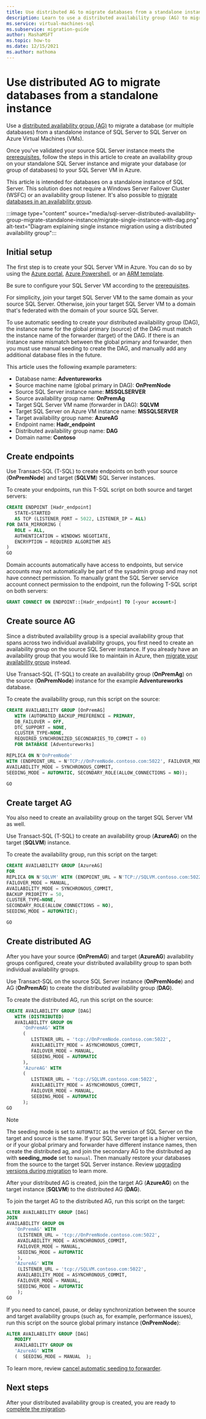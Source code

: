 ```yaml
---
title: Use distributed AG to migrate databases from a standalone instance 
description: Learn to use a distributed availability group (AG) to migrate a database (or multiple databases) from a standalone instance of SQL Server to a target SQL Server on Azure VM. 
ms.service: virtual-machines-sql
ms.subservice: migration-guide
author: MashaMSFT
ms.topic: how-to
ms.date: 12/15/2021
ms.author: mathoma
---
```

# Use distributed AG to migrate databases from a standalone instance 

Use a [distributed availability group (AG)](/sql/database-engine/availability-groups/windows/distributed-availability-groups) to migrate a database (or multiple databases) from a standalone instance of SQL Server to SQL Server on Azure Virtual Machines (VMs). 

Once you've validated your source SQL Server instance meets the [prerequisites](sql-server-distributed-availability-group-migrate-prerequisites.md), follow the steps in this article to create an availability group on your standalone SQL Server instance and migrate your database (or group of databases) to your SQL Server VM in Azure. 

This article is intended for databases on a standalone instance of SQL Server. This solution does not require a Windows Server Failover Cluster (WSFC) or an availability group listener. It's also possible to [migrate databases in an availability group](sql-server-distributed-availability-group-migrate-ag.md). 

:::image type="content" source="media/sql-server-distributed-availability-group-migrate-standalone-instance/migrate-single-instance-with-dag.png" alt-text="Diagram explaining single instance migration using a distributed availability group":::

## Initial setup

The first step is to create your SQL Server VM in Azure. You can do so by using the [Azure portal](../../virtual-machines/windows/sql-vm-create-portal-quickstart.md), [Azure Powershell](../../virtual-machines/windows/sql-vm-create-powershell-quickstart.md), or an [ARM template](../../virtual-machines/windows/create-sql-vm-resource-manager-template.md). 

Be sure to configure your SQL Server VM according to the [prerequisites](sql-server-distributed-availability-group-migrate-prerequisites.md). 

For simplicity, join your target SQL Server VM to the same domain as your source SQL Server. Otherwise, join your target SQL Server VM to a domain that's federated with the domain of your source SQL Server. 

To use automatic seeding to create your distributed availability group (DAG), the instance name for the global primary (source) of the DAG must match the instance name of the forwarder (target) of the DAG. If there is an instance name mismatch between the global primary and forwarder, then you must use manual seeding to create the DAG, and manually add any additional database files in the future.

This article uses the following example parameters:

- Database name: **Adventureworks**
- Source machine name (global primary in DAG): **OnPremNode**
- Source SQL Server instance name: **MSSQLSERVER**
- Source availability group name: **OnPremAg**
- Target SQL Server VM name (forwarder in DAG): **SQLVM**
- Target SQL Server on Azure VM instance name: **MSSQLSERVER**
- Target availability group name: **AzureAG**
- Endpoint name: **Hadr_endpoint**
- Distributed availability group name: **DAG**
- Domain name: **Contoso** 

## Create endpoints

Use Transact-SQL (T-SQL) to create endpoints on both your source (**OnPremNode**) and target (**SQLVM**) SQL Server instances. 

To create your endpoints, run this T-SQL script on both source and target servers: 

```sql
CREATE ENDPOINT [Hadr_endpoint]  
   STATE=STARTED 
   AS TCP (LISTENER_PORT = 5022, LISTENER_IP = ALL) 
FOR DATA_MIRRORING ( 
   ROLE = ALL,  
   AUTHENTICATION = WINDOWS NEGOTIATE, 
   ENCRYPTION = REQUIRED ALGORITHM AES 
) 
GO 
```

Domain accounts automatically have access to endpoints, but service accounts may not automatically be part of the sysadmin group and may not have connect permission. To manually grant the SQL Server service account connect permission to the endpoint,  run the following T-SQL script on both servers: 

```sql
GRANT CONNECT ON ENDPOINT::[Hadr_endpoint] TO [<your account>] 
```

## Create source AG

Since a distributed availability group is a special availability group that spans across two individual availability groups, you first need to create an availability group on the source SQL Server instance. If you already have an availability group that you would like to maintain in Azure, then [migrate your availability group](sql-server-distributed-availability-group-migrate-ag.md) instead. 

Use Transact-SQL (T-SQL) to create an availability group (**OnPremAg**) on the source (**OnPremNode**) instance for the example **Adventureworks** database. 

To create the availability group, run this script on the source: 

```sql
CREATE AVAILABILITY GROUP [OnPremAG] 
   WITH (AUTOMATED_BACKUP_PREFERENCE = PRIMARY, 
   DB_FAILOVER = OFF, 
   DTC_SUPPORT = NONE, 
   CLUSTER_TYPE=NONE, 
   REQUIRED_SYNCHRONIZED_SECONDARIES_TO_COMMIT = 0) 
   FOR DATABASE [Adventureworks] 

REPLICA ON N'OnPremNode' 
WITH (ENDPOINT_URL = N'TCP://OnPremNode.contoso.com:5022', FAILOVER_MODE = AUTOMATIC, 
AVAILABILITY_MODE = SYNCHRONOUS_COMMIT, 
SEEDING_MODE = AUTOMATIC, SECONDARY_ROLE(ALLOW_CONNECTIONS = NO)); 

GO 
```

## Create target AG

You also need to create an availability group on the target SQL Server VM as well. 

Use Transact-SQL (T-SQL) to create an availability group (**AzureAG**) on the target (**SQLVM**) instance. 

To create the availability group, run this script on the target: 

```sql
CREATE AVAILABILITY GROUP [AzureAG]
FOR
REPLICA ON N'SQLVM' WITH (ENDPOINT_URL = N'TCP://SQLVM.contoso.com:5022',    
FAILOVER_MODE = MANUAL,    
AVAILABILITY_MODE = SYNCHRONOUS_COMMIT,    
BACKUP_PRIORITY = 50,
CLUSTER_TYPE=NONE,     
SECONDARY_ROLE(ALLOW_CONNECTIONS = NO),    
SEEDING_MODE = AUTOMATIC);    

GO 
```

## Create distributed AG 

After you have your source (**OnPremAG**) and target (**AzureAG**) availability groups configured, create your distributed availability group to span both individual availability groups. 

Use Transact-SQL on the source SQL Server instance (**OnPremNode**) and AG (**OnPremAG**) to create the distributed availability group (**DAG**). 

To create the distributed AG, run this script on the source: 

```sql
CREATE AVAILABILITY GROUP [DAG]   
   WITH (DISTRIBUTED)    
   AVAILABILITY GROUP ON 
      'OnPremAG' WITH    
      (		 
         LISTENER_URL = 'tcp://OnPremNode.contoso.com:5022',   
         AVAILABILITY_MODE = ASYNCHRONOUS_COMMIT,   
         FAILOVER_MODE = MANUAL,    
         SEEDING_MODE = AUTOMATIC    
      ),    
      'AzureAG' WITH     
      (    
         LISTENER_URL = 'tcp://SQLVM.contoso.com:5022',  
         AVAILABILITY_MODE = ASYNCHRONOUS_COMMIT,    
         FAILOVER_MODE = MANUAL,    
         SEEDING_MODE = AUTOMATIC    
      );    
GO   

```

>[!NOTE]
> The seeding mode is set to `AUTOMATIC` as the version of SQL Server on the target and source is the same. If your SQL Server target is a higher version, or if your global primary and forwarder have different instance names, then create the distributed ag, and join the secondary AG to the distributed ag with **seeding_mode** set to `manual`. Then manually restore your databases from the source to the target SQL Server instance. Review [upgrading versions during migration](/sql/database-engine/availability-groups/windows/distributed-availability-groups#cautions-when-using-distributed-availability-groups-to-migrate-to-higher-sql-server-versions) to learn more. 

After your distributed AG is created, join the target AG (**AzureAG**) on the target instance (**SQLVM**) to the distributed AG (**DAG**). 

To join the target AG to the distributed AG, run this script on the target: 

```sql
ALTER AVAILABILITY GROUP [DAG]    
JOIN    
AVAILABILITY GROUP ON   
   'OnPremAG' WITH    
 	(LISTENER_URL = 'tcp://OnPremNode.contoso.com:5022', 
    AVAILABILITY_MODE = ASYNCHRONOUS_COMMIT,  
    FAILOVER_MODE = MANUAL,  
    SEEDING_MODE = AUTOMATIC  
 	),   
   'AzureAG' WITH 
 	(LISTENER_URL = 'tcp://SQLVM.contoso.com:5022',    
    AVAILABILITY_MODE = ASYNCHRONOUS_COMMIT,   
    FAILOVER_MODE = MANUAL,    
    SEEDING_MODE = AUTOMATIC    
 	);     
GO  
```

If you need to cancel, pause, or delay synchronization between the source and target availability groups (such as, for example, performance issues), run this script on the source global primary instance (**OnPremNode**): 

```sql
ALTER AVAILABILITY GROUP [DAG] 
   MODIFY  
   AVAILABILITY GROUP ON   
   'AzureAG' WITH 
   (  SEEDING_MODE = MANUAL  );  
```

To learn more, review [cancel automatic seeding to forwarder](/sql/database-engine/availability-groups/windows/configure-distributed-availability-groups#cancel-automatic-seeding-to-forwarder). 

## Next steps

After your distributed availability group is created, you are ready to [complete the migration](sql-server-distributed-availability-group-complete-migration.md). 
